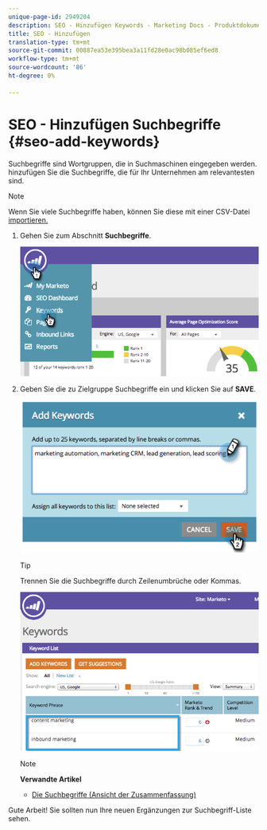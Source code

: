 ```yaml
---
unique-page-id: 2949204
description: SEO - Hinzufügen Keywords - Marketing Docs - Produktdokumentation
title: SEO - Hinzufügen
translation-type: tm+mt
source-git-commit: 00887ea53e395bea3a11fd28e0ac98b085ef6ed8
workflow-type: tm+mt
source-wordcount: '86'
ht-degree: 0%

---
```



# SEO - Hinzufügen Suchbegriffe {#seo-add-keywords}

Suchbegriffe sind Wortgruppen, die in Suchmaschinen eingegeben werden. hinzufügen Sie die Suchbegriffe, die für Ihr Unternehmen am relevantesten sind.

>[!NOTE]
>
>Wenn Sie viele Suchbegriffe haben, können Sie diese mit einer CSV-Datei [importieren.](seo-importing-keywords-with-a-csv.md)

1. Gehen Sie zum Abschnitt **Suchbegriffe**.

   ![](assets/image2014-9-18-11-3a28-3a39.png)

1. Geben Sie die zu Zielgruppe Suchbegriffe ein und klicken Sie auf **SAVE**.

   ![](assets/image2014-9-18-11-3a28-3a51.png)

   >[!TIP]
   >
   >Trennen Sie die Suchbegriffe durch Zeilenumbrüche oder Kommas.

   ![](assets/image2014-9-18-11-3a29-3a12.png)

   >[!NOTE]
   >
   >**Verwandte Artikel**
   >
   >    
   >    
   >    * [Die Suchbegriffe (Ansicht der Zusammenfassung)](seo-understanding-keywords.md)


Gute Arbeit! Sie sollten nun Ihre neuen Ergänzungen zur Suchbegriff-Liste sehen.